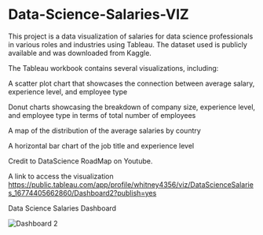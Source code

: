 # Data-Science-Salaries-VIZ


This project is a data visualization of salaries for data science professionals in various roles and industries using Tableau. The dataset used is publicly available and was downloaded from Kaggle.

The Tableau workbook contains several visualizations, including:

A scatter plot chart that showcases the connection between average salary, experience level, and employee type

Donut charts showcasing the breakdown of company size, experience level, and employee type in terms of total number of employees

A map of the distribution of the average salaries by country

A horizontal bar chart of the job title and experience level


Credit to DataScience RoadMap on Youtube. 

A link to access the visualization
https://public.tableau.com/app/profile/whitney4356/viz/DataScienceSalaries_16774405662860/Dashboard2?publish=yes


Data Science Salaries Dashboard 

![Dashboard 2](https://user-images.githubusercontent.com/100426585/221904414-2c1682b9-ec79-4914-8b23-8052324a077a.png)


